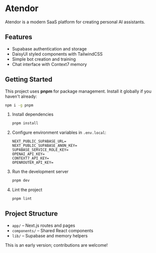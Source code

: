 # Atendor

Atendor is a modern SaaS platform for creating personal AI assistants.

## Features
- Supabase authentication and storage
- DaisyUI styled components with TailwindCSS
- Simple bot creation and training
- Chat interface with Context7 memory

## Getting Started
This project uses **pnpm** for package management. Install it globally if you
haven't already:
```bash
npm i -g pnpm
```
1. Install dependencies
   ```bash
   pnpm install
   ```
2. Configure environment variables in `.env.local`:
   ```env
   NEXT_PUBLIC_SUPABASE_URL=
   NEXT_PUBLIC_SUPABASE_ANON_KEY=
   SUPABASE_SERVICE_ROLE_KEY=
   OPENAI_API_KEY=
   CONTEXT7_API_KEY=
   OPENROUTER_API_KEY=
   ```
3. Run the development server
   ```bash
   pnpm dev
   ```
4. Lint the project
   ```bash
   pnpm lint
   ```

## Project Structure
- `app/` – Next.js routes and pages
- `components/` – Shared React components
- `lib/` – Supabase and memory helpers

This is an early version; contributions are welcome!
